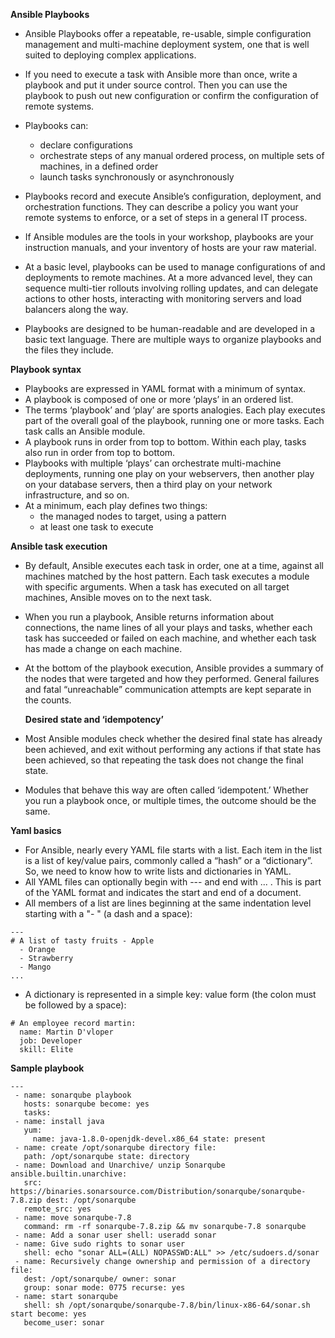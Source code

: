 **Ansible Playbooks**

- Ansible Playbooks offer a repeatable, re-usable, simple configuration management and multi-machine deployment system, one that is well suited to deploying complex applications. 
- If you need to execute a task with Ansible more than once, write a playbook and put it under source control. Then you can use the playbook to push out new configuration or confirm the configuration of remote systems.
- Playbooks can:
    - declare configurations
    - orchestrate steps of any manual ordered process, on multiple sets of machines, in a defined order
    - launch tasks synchronously or asynchronously

- Playbooks record and execute Ansible’s configuration, deployment, and orchestration functions. They can describe a policy you want your remote systems to enforce, or a set of steps in a general IT process.
- If Ansible modules are the tools in your workshop, playbooks are your instruction manuals, and your inventory of hosts are your raw material.
- At a basic level, playbooks can be used to manage configurations of and deployments to remote machines. At a more advanced level, they can sequence multi-tier rollouts involving rolling updates, and can delegate actions to other hosts, interacting with monitoring servers and load balancers along the way.
- Playbooks are designed to be human-readable and are developed in a basic text language. There are multiple ways to organize playbooks and the files they include.

**Playbook syntax**

- Playbooks are expressed in YAML format with a minimum of syntax.
- A playbook is composed of one or more ‘plays’ in an ordered list. 
- The terms ‘playbook’ and ‘play’ are sports analogies. Each play executes part of the overall goal of the playbook, running one or more tasks. Each task calls an Ansible module.
- A playbook runs in order from top to bottom. Within each play, tasks also run in order from top to bottom.
- Playbooks with multiple ‘plays’ can orchestrate multi-machine deployments, running one play on your webservers, then another play on your database servers, then a third play on your network infrastructure, and so on.
- At a minimum, each play defines two things:
   - the managed nodes to target, using a pattern
   - at least one task to execute

**Ansible task execution**

- By default, Ansible executes each task in order, one at a time, against all machines matched by the host pattern. Each task executes a module with specific arguments. When a task has executed on all target machines, Ansible moves on to the next task.
- When you run a playbook, Ansible returns information about connections, the name lines of all your plays and tasks, whether each task has succeeded or failed on each machine, and whether each task has made a change on each machine. 
- At the bottom of the playbook execution, Ansible provides a summary of the nodes that were targeted and how they performed. General failures and fatal “unreachable” communication attempts are kept separate in the counts.

   **Desired state and ‘idempotency’**

- Most Ansible modules check whether the desired final state has already been achieved, and exit without performing any actions if that state has been achieved, so that repeating the task does not change the final state. 
- Modules that behave this way are often called ‘idempotent.’ Whether you run a playbook once, or multiple times, the outcome should be the same.

**Yaml basics**


- For Ansible, nearly every YAML file starts with a list. Each item in the list is a list of key/value pairs, commonly called a “hash” or a “dictionary”. So, we need to know how to write lists and dictionaries in YAML.
- All YAML files can optionally begin with --- and end with ... . This is part of the YAML format and indicates the start and end of a document.
- All members of a list are lines beginning at the same indentation level starting with a "- " (a dash and a space):
```
---
# A list of tasty fruits - Apple
  - Orange
  - Strawberry
  - Mango
...
```

- A dictionary is represented in a simple key: value form (the colon must be followed by a space): 
```
# An employee record martin:
  name: Martin D'vloper 
  job: Developer
  skill: Elite
```

**Sample playbook**
```
---
 - name: sonarqube playbook
   hosts: sonarqube become: yes
   tasks:
 - name: install java
   yum:
     name: java-1.8.0-openjdk-devel.x86_64 state: present
 - name: create /opt/sonarqube directory file:
   path: /opt/sonarqube state: directory
 - name: Download and Unarchive/ unzip Sonarqube ansible.builtin.unarchive:
   src: https://binaries.sonarsource.com/Distribution/sonarqube/sonarqube-7.8.zip dest: /opt/sonarqube
   remote_src: yes
 - name: move sonarqube-7.8
   command: rm -rf sonarqube-7.8.zip && mv sonarqube-7.8 sonarqube
 - name: Add a sonar user shell: useradd sonar
 - name: Give sudo rights to sonar user
   shell: echo "sonar ALL=(ALL) NOPASSWD:ALL" >> /etc/sudoers.d/sonar
 - name: Recursively change ownership and permission of a directory file:
   dest: /opt/sonarqube/ owner: sonar
   group: sonar mode: 0775 recurse: yes
 - name: start sonarqube
   shell: sh /opt/sonarqube/sonarqube-7.8/bin/linux-x86-64/sonar.sh start become: yes
   become_user: sonar
```